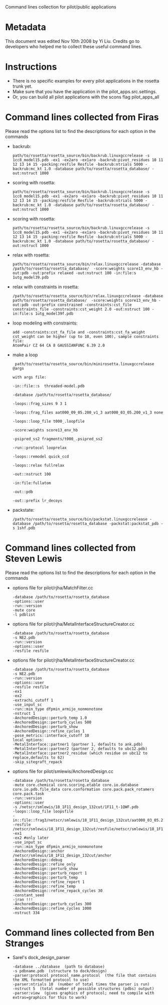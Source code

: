 <!-- --- title: Commands Collection -->Command lines collection for pilot/public applications

Metadata
========

This document was edited Nov 10th 2008 by Yi Liu. Credits go to developers who helped me to collect these useful command lines.

Instructions
============

-   There is no specific examples for every pilot applications in the rosetta trunk yet.
-   Make sure that you have the application in the pilot\_apps.src.settings.
-   Or, you can build all pilot applications with the scons flag pilot\_apps\_all

Command lines collected from Firas
==================================

Please read the options list to find the descriptions for each option in the commands

-   backrub:

    ~~~~ {.fragment}
    path/to/rosetta/rosetta_source/bin/backrub.linuxgccrelease -s 1cc8_model15.pdb -ex1 -ex2aro -ex1aro -backrub:pivot_residues 10 11 12 13 14 15 -packing:resfile Resfile -backrub:ntrials 5000 -backrub:mc_kt 1.0 -database path/to/rosetta/rosetta_database/ -out:nstruct 1000
    ~~~~

-   scoring with rosetta:

    ~~~~ {.fragment}
    path/to/rosetta/rosetta_source/bin/backrub.linuxgccrelease -s 1cc8_model15.pdb -ex1 -ex2aro -ex1aro -backrub:pivot_residues 10 11 12 13 14 15 -packing:resfile Resfile -backrub:ntrials 5000 -backrub:mc_kt 1.0 -database path/to/rosetta/rosetta_database/ -out:nstruct 1000
    ~~~~

-   scoring with rosetta:

    ~~~~ {.fragment}
    path/to/rosetta/rosetta_source/bin/backrub.linuxgccrelease -s 1cc8_model15.pdb -ex1 -ex2aro -ex1aro -backrub:pivot_residues 10 11 12 13 14 15 -packing:resfile Resfile -backrub:ntrials 5000 -backrub:mc_kt 1.0 -database path/to/rosetta/rosetta_database/ -out:nstruct 1000
    ~~~~

-   relax with rosetta:

    ~~~~ {.fragment}
    path/to/rosetta/rosetta_source/bin/relax.linuxgccrelease -database /path/to/rosetta/rosetta_database/  -score:weights score13_env_hb -out:pdb -out:prefix relaxed -out:nstruct 100 -in:file:s 1utg_model39.pdb 
    ~~~~

-   relax with constraints in rosetta:

    ~~~~ {.fragment}
    /path/to/rosetta/rosetta_source/bin/relax.linuxgccrelease -database path/to/rosetta/rosetta_database/  -score:weights score13_env_hb -out:pdb -out:prefix constrained -constraints:cst_file constraints_file -constraints:cst_weight 2.0 -out:nstruct 100 -in:file:s 1utg_model39f.pdb
    ~~~~

-   loop modeling with constraints:

    ~~~~ {.fragment}
    add -constraints:cst_fa_file and -constraints:cst_fa_weight
    cst_weight can be higher (up to 10, even 100), sample constraints file:
    AtomPair CZ 64 CA 8 GAUSSIANFUNC 6.39 2.0
    ~~~~

-   make a loop

    ~~~~ {.fragment}
     path/to/rosetta/rosetta_source/bin/minirosetta.linuxgccrelease @args

    with args file:

    -in::file::s  threaded-model.pdb

    -database /path/to/rosetta/rosetta_database/

    -loops::frag_sizes 9 3 1

    -loops::frag_files aat000_09_05.200_v1_3 aat000_03_05.200_v1_3 none

    -loops::loop_file t000_.loopfile

    -score:weights score13_env_hb

    -psipred_ss2 fragments/t000_.psipred_ss2

    -run::protocol looprelax

    -loops::remodel quick_ccd

    -loops::relax fullrelax

    -out::nstruct 100

    -in:file:fullatom

    -out::pdb

    -out::prefix lr_decoys
    ~~~~

-   packstate:

    ~~~~ {.fragment}
    /path/to/rosetta/rosetta_source/bin/packstat.linuxgccrelease -database /path/to/rosetta/rosetta_database -packstat:packstat_pdb -s 1shf.pdb
    ~~~~

Command lines collected from Steven Lewis
=========================================

Please read the options list to find the descriptions for each option in the commands

-   options file for pilot/rjha/MatchFilter.cc

    ~~~~ {.fragment}
    -database /path/to/rosetta/rosetta_database
    -options::user
    -run::version
    -mute core
    -l pdblist
    ~~~~

-   options file for pilot/rjha/MetalInterfaceStructureCreator.cc

    ~~~~ {.fragment}
    -database /path/to/rosetta/rosetta_database
    -s NE2.pdb
    -run::version
    -options::user
    -resfile resfile
    ~~~~

-   options file for pilot/rjha/MetalInterfaceStructureCreator.cc

    ~~~~ {.fragment}
    -database /path/to/rosetta/rosetta_database
    -s NE2.pdb
    -run::version
    -options::user
    -resfile resfile
    -ex1
    -ex2
    -extrachi_cutoff 1
    -use_input_sc
    -run::min_type dfpmin_armijo_nonmonotone
    -nstruct 1
    -AnchoredDesign::perturb_temp 1.0
    -AnchoredDesign::perturb_cycles 500
    -AnchoredDesign::perturb_show
    -AnchoredDesign::refine_cycles 1
    -pose_metrics::interface_cutoff 10
    local options:
    -MetalInterface::partner1 (partner 1, defaults to ank.pdb)
    -MetalInterface::partner2 (partner 2, defaults to ubc12.pdb)
    -MetalInterface::partner2_residue (which residue on ubc12 to replace,defaults to 62)
    -skip_sitegraft_repack
    ~~~~

-   options file for pilot/smlewis/AnchoredDesign.cc

    ~~~~ {.fragment}
    -database /path/to/rosetta/rosetta_database
    -mute core.chemical core.scoring.etable core.io.database
    core.io.pdb.file_data core.conformation core.pack.pack_rotamers
    core.pack.task
    -run::version
    -options::user
    -s /netscr/smlewis/18_1F11_design_132cut/1F11_t-1QWF.pdb
    -loops::loop_file loopsfile
    -in::file::frag3/netscr/smlewis/18_1F11_design_132cut/aat000_03_05.200_v1_3.plusSH3.gz
    -resfile /netscr/smlewis/18_1F11_design_132cut/resfile/netscr/smlewis/18_1F11_design_132cut/resfile2
    -ex1
    -ex2 #only later
    -use_input_sc
    -run::min_type dfpmin_armijo_nonmonotone
    -AnchoredDesign::anchor /netscr/smlewis/18_1F11_design_132cut/anchor
    -AnchoredDesign::debug
    -AnchoredDesign::refine_only
    -AnchoredDesign::perturb_show
    -AnchoredDesign::perturb_report 1
    -AnchoredDesign::perturb_temp
    -AnchoredDesign::refine_report 1
    -AnchoredDesign::refine_temp
    -AnchoredDesign::refine_repack_cycles 30
    -constant_seed
    -jran !!!
    -AnchoredDesign::perturb_cycles 300
    -AnchoredDesign::refine_cycles 1000
    -nstruct 334
    ~~~~

Command lines collected from Ben Stranges
=========================================

-   Sarel's dock\_design\_parser

    ~~~~ {.fragment}
    -database ../database  (path to database)
    -s pdbname.pdb  (structure to dock/design)
    -parser:protocol protocol_name.protocol  (the file that contains the XML formatted protocol to use)
    -parser:ntrials 10  (number of total times the parser is run)
    -nstruct 5  (total number of possible structures (pdbs) output)
    -parser:view  (gives graphics of protocol; need to compile with extras=graphics for this to work)
    ~~~~


